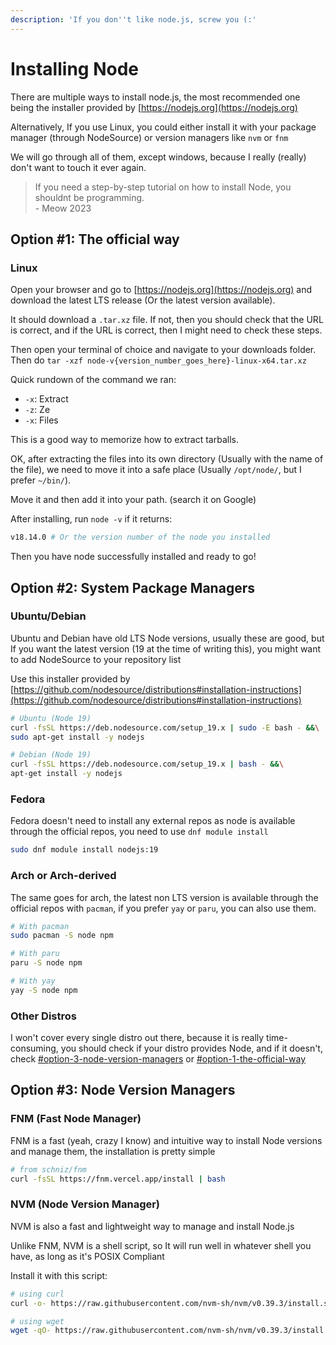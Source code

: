 ```yaml
---
description: 'If you don''t like node.js, screw you (:'
---
```


# Installing Node

There are multiple ways to install node.js, the most recommended one being the installer provided by [https://nodejs.org](https://nodejs.org)

Alternatively, If you use Linux, you could either install it with your package manager (through NodeSource) or version managers like `nvm` or `fnm`&#x20;

We will go through all of them, except windows, because I really (really) don't want to touch it ever again.

> If you need a step-by-step tutorial on how to install Node, you shouldnt be programming.\
> \- Meow 2023

## Option #1: The official way

### Linux

Open your browser and go to [https://nodejs.org](https://nodejs.org) and download the latest LTS release (Or the latest version available).

It should download a `.tar.xz` file. If not, then you should check that the URL is correct, and if the URL is correct, then I might need to check these steps.

Then open your terminal of choice and navigate to your downloads folder. Then do `tar -xzf node-v{version_number_goes_here}-linux-x64.tar.xz`

Quick rundown of the command we ran:

* `-x`: Extract
* `-z`: Ze
* `-x`: Files

This is a good way to memorize how to extract tarballs.&#x20;

OK, after extracting the files into its own directory (Usually with the name of the file), we need to move it into a safe place (Usually `/opt/node/`, but I prefer `~/bin/`).

Move it and then add it into your path. (search it on Google)

After installing, run `node -v` if it returns:

```bash
v18.14.0 # Or the version number of the node you installed
```

Then you have node successfully installed and ready to go!

## Option #2: System Package Managers

### Ubuntu/Debian

Ubuntu and Debian have old LTS Node versions, usually these are good, but If you want the latest version (19 at the time of writing this), you might want to add NodeSource to your repository list

Use this installer provided by [https://github.com/nodesource/distributions#installation-instructions](https://github.com/nodesource/distributions#installation-instructions)

```bash
# Ubuntu (Node 19)
curl -fsSL https://deb.nodesource.com/setup_19.x | sudo -E bash - &&\
sudo apt-get install -y nodejs
```

```bash
# Debian (Node 19)
curl -fsSL https://deb.nodesource.com/setup_19.x | bash - &&\
apt-get install -y nodejs
```

### Fedora

Fedora doesn't need to install any external repos as node is available through the official repos, you need to use `dnf module install`&#x20;

```bash
sudo dnf module install nodejs:19
```

### Arch or Arch-derived

The same goes for arch, the latest non LTS version is available through the official repos with `pacman`, if you prefer `yay` or `paru`, you can also use them.

```bash
# With pacman
sudo pacman -S node npm

# With paru
paru -S node npm

# With yay
yay -S node npm
```

### Other Distros

I won't cover every single distro out there, because it is really time-consuming, you should check if your distro provides Node, and if it doesn't, check [#option-3-node-version-managers](installing-node.md#option-3-node-version-managers "mention") or [#option-1-the-official-way](installing-node.md#option-1-the-official-way "mention")

## Option #3: Node Version Managers

### FNM (Fast Node Manager)

FNM is a fast (yeah, crazy I know) and intuitive way to install Node versions and manage them, the installation is pretty simple

```bash
# from schniz/fnm
curl -fsSL https://fnm.vercel.app/install | bash
```

### NVM (Node Version Manager)

NVM is also a fast and lightweight way to manage and install Node.js

Unlike FNM, NVM is a shell script, so It will run well in whatever shell you have, as long as it's POSIX Compliant

Install it with this script:

```bash
# using curl
curl -o- https://raw.githubusercontent.com/nvm-sh/nvm/v0.39.3/install.sh | bash

# using wget
wget -qO- https://raw.githubusercontent.com/nvm-sh/nvm/v0.39.3/install.sh | bash
```
